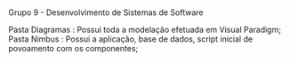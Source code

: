 # 
Grupo 9 - Desenvolvimento de Sistemas de Software

Pasta Diagramas : Possui toda a modelação efetuada em Visual Paradigm;
Pasta Nimbus : Possui a aplicação, base de dados, script inicial de povoamento com os componentes;
